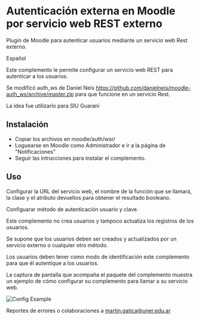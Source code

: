# Autenticación externa en Moodle por servicio web REST externo

Plugin de Moodle para autenticar usuarios mediante un servicio web Rest externo.

Español

Este complemento le permite configurar un servicio web REST
para autenticar a los usuarios.

Se modificó auth_ws de Daniel Neis https://github.com/danielneis/moodle-auth_ws/archive/master.zip 
para que funcione en un servicio Rest.

La idea fue utilizarlo para SIU Guaraní

Instalación
-----------

* Copiar los archivos en moodle/auth/wsr/
* Loguearse en Moodle como Administrador e ir a la página de "Notificaciones"
* Seguir las intrucciones para instalar el complemento.

Uso
-----

Configurar la URL del servicio web, el nombre de la función que se llamará, la clase y el atributo devueltos para obtener el resultado booleano.

Configuarar método de autenticación usuario y clave.

Este complemento no crea usuarios y tampoco actualiza los registros de los usuarios.

Se supone que los usuarios deben ser creados y actualizados por un servicio externo o cualquier otro método.

Los usuarios deben tener como modo de identificación este complemento para que él autentique a los usuarios.

La captura de pantalla que acompaña el paquete del complemento muestra un ejemplo de cómo configurar su complemento para llamar a su servicio web.

![Config Example](https://github.com/gaticaz/wsr/blob/master/ejemplo_config_auth_wsr.png)


Reportes de errores o colaboraciones a martin.gatica@uner.edu.ar
